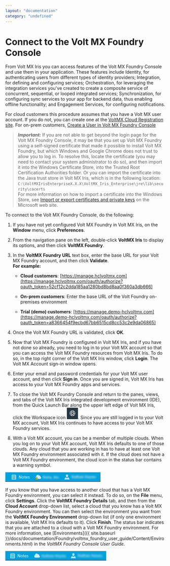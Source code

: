```yaml
---
layout: "documentation"
category: "undefined"
---
```

                         

Connect to the Volt MX Foundry Console
=====================================

From Volt MX Iris you can access features of the Volt MX Foundry Console and use them in your application. These features include Identity, for authenticating users from different types of identity providers; Integration, for defining and configuring services; Orchestration, for leveraging the integration services you've created to create a composite service of concurrent, sequential, or looped integrated services; Synchronization, for configuring sync services to your app for backend data, thus enabling offline functionality; and Engagement Services, for configuring notifications.

For cloud customers this procedure assumes that you have a Volt MX user account. If you do not, you can create one at the [VoltMX Cloud Registration site](https://manage.hclvoltmx.com/registration). For on-prem customers, [Create a User in Volt MX Foundry Console](https://opensource.hcltechsw.com/Volt-MX-Documentation-Archive/docs/documentation/Foundry/voltmx_foundry_user_guide/Content/Settings.html#how-to-create-a-user-in-foundry-console)


> **_Important:_** If you are not able to get beyond the login page for the Volt MX Foundry Console, it may be that you set up Volt MX Foundry using a self-signed certificate that made it possible to install Volt MX Foundry, but which Windows and Google Chrome does not trust to allow you to log in. To resolve this, locate the certificate (you may need to contact your system administrator to do so), and then import it into the Windows Certificate Store, into the Trusted Root Certification Authorities folder. Or you can import the certificate into the Java trust store in Volt MX Iris, which is in the following location:  
`C:\VoltMXIrisEnterpriseX.X.X\VoltMX_Iris_Enterprise\jre\lib\security\cacerts`  
For more information on how to import a certificate into the Windows Store, see [Import or export certificates and private keys](http://windows.microsoft.com/en-us/windows/import-export-certificates-private-keys#1TC=windows-7) on the Microsoft web site.

To connect to the Volt MX Foundry Console, do the following: 

1.  If you have not yet configured Volt MX Foundry in Volt MX Iris, on the **Window** menu, click **Preferences**.

2.  From the navigation pane on the left, double-click **VoltMX Iris** to display its options, and then click **VoltMX Foundry**.

3.  In the **VoltMX Foundry URL** text box, enter the base URL for your Volt MX Foundry account, and then click **Validate**.
<br> __For example:__ 

    * __Cloud customers__: [https://manage.hclvoltmx.com](https://manage.hclvoltmx.com/oauth/authorize?oauth_token=52cf12c2dda185aa1280bd8bd8aa0f360a3db666)

    * __On-prem customers__: Enter the base URL of the Volt Foundry on-premises environment

    * __Trial (demo) customers__: [https://manage.demo-hclvoltmx.com](https://manage.demo-hclvoltmx.com/oauth/authorize?oauth_token=a8366454f9ecbd67bb6515cd8cc53c2e9da06865)

4.  Once the Volt MX Foundry URL is validated, click **OK**.

5.  Now that Volt MX Foundry is configured in Volt MX Iris, and if you have not done so already, you need to log in to your Volt MX account so that you can access the Volt MX Foundry resources from Volt MX Iris. To do so, in the top right corner of the Volt MX Iris window, click **Login**. The Volt MX Account sign-in window opens.

6.  Enter your email and password credentials for your Volt MX user account, and then click **Sign in**. Once you are signed in, Volt MX Iris has access to your Volt MX Foundry apps and services.

7.  To close the Volt MX Foundry Console and return to the panes, views, and tabs of the Volt MX Iris integrated development environment (IDE), from the Quick Launch Bar along the upper left edge of Volt MX Iris, click the Workspace icon ![](Resources/Images/S7Persp_QkLaunch01b_20x19.png). Since you are still logged in to your Volt MX account, Volt MX Iris continues to have access to your Volt MX Foundry services.

8.  With a Volt MX account, you can be a member of multiple clouds. When you log on to your Volt MX account, Volt MX Iris defaults to one of those clouds. Any cloud that you are working in has to have at least one Volt MX Foundry environment associated with it. If the cloud does not have a Volt MX Foundry environment, the cloud icon in the status bar contains a warning symbol.

![](Resources/Images/MFEnviroNotSet.png)

If you know that you have access to another cloud that has a Volt MX Foundry environment, you can select it instead. To do so, on the **File** menu, click **Settings**. Click the **VoltMX Foundry Details** tab, and then from the **Cloud Account** drop-down list, select a cloud that you know has a Volt MX Foundry environment. You can then select the environment you want from the **VoltMX Foundry Environment** drop-down list (if only one environment is available, Volt MX Iris defaults to it). Click **Finish**. The status bar indicates that you are attached to a cloud with a Volt MX Foundry environment. For more information, see [Environments]({{ site.baseurl }}/docs/documentation/Foundry/voltmx_foundry_user_guide/Content/Environments.html) in the _VoltMX Foundry Console User Guide_.

![](Resources/Images/MFEnviroSet.png)
